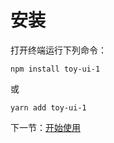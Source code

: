 # 安装

打开终端运行下列命令：

```
npm install toy-ui-1
```

或

```
yarn add toy-ui-1
```

下一节：[开始使用](#/doc/get-started)
